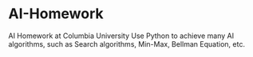 # AI-Homework
AI Homework at Columbia University
Use Python to achieve many AI algorithms, such as Search algorithms, Min-Max, Bellman Equation, etc.
